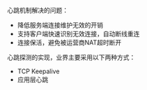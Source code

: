 

心跳机制解决的问题：

- 降低服务端连接维护无效的开销
- 支持客户端快速识别无效连接，自动断线重连
- 连接保活，避免被运营商NAT超时断开

心跳探测的实现，业界主要采用以下两种方式：

- TCP Keepalive
- 应用层心跳
